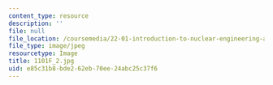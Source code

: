 ```yaml
---
content_type: resource
description: ''
file: null
file_location: /coursemedia/22-01-introduction-to-nuclear-engineering-and-ionizing-radiation-fall-2016/e85c31b8bde262eb70ee24abc25c37f6_1101F_2.jpg
file_type: image/jpeg
resourcetype: Image
title: 1101F_2.jpg
uid: e85c31b8-bde2-62eb-70ee-24abc25c37f6
---
```

